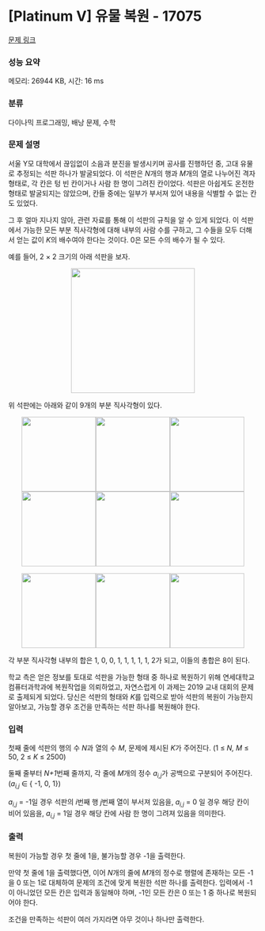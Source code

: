 # [Platinum V] 유물 복원 - 17075 

[문제 링크](https://www.acmicpc.net/problem/17075) 

### 성능 요약

메모리: 26944 KB, 시간: 16 ms

### 분류

다이나믹 프로그래밍, 배낭 문제, 수학

### 문제 설명

<p>서울 Y모 대학에서 끊임없이 소음과 분진을 발생시키며 공사를 진행하던 중, 고대 유물로 추정되는 석판 하나가 발굴되었다. 이 석판은 <em>N</em>개의 행과 <em>M</em>개의 열로 나누어진 격자 형태로, 각 칸은 텅 빈 칸이거나 사람 한 명이 그려진 칸이었다. 석판은 아쉽게도 온전한 형태로 발굴되지는 않았으며, 칸들 중에는 일부가 부서져 있어 내용을 식별할 수 없는 칸도 있었다.</p>

<p>그 후 얼마 지나지 않아, 관련 자료를 통해 이 석판의 규칙을 알 수 있게 되었다. 이 석판에서 가능한 모든 부분 직사각형에 대해 내부의 사람 수를 구하고, 그 수들을 모두 더해서 얻는 값이 <em>K</em>의 배수여야 한다는 것이다. 0은 모든 수의 배수가 될 수 있다.</p>

<p>예를 들어, 2 × 2 크기의 아래 석판을 보자.</p>

<p style="text-align: center;"><img alt="" src="https://upload.acmicpc.net/2b85c7f5-9374-401e-b165-c241384bb758/-/preview/" style="height: 252px; width: 250px;"></p>

<p>위 석판에는 아래와 같이 9개의 부분 직사각형이 있다.</p>

<p style="text-align: center;"><img alt="" src="https://upload.acmicpc.net/876880fe-94ac-4e3a-8247-5bd50a446957/-/preview/" style="height: 151px; width: 150px;"><img alt="" src="https://upload.acmicpc.net/ad277de5-15d1-41a4-b548-8ea5ab5d327d/-/preview/" style="height: 151px; width: 150px;"><img alt="" src="https://upload.acmicpc.net/824f9d3f-b6f4-4b6b-a0db-f4ed2e0787e4/-/preview/" style="height: 151px; width: 150px;"><img alt="" src="https://upload.acmicpc.net/7deb3b54-3ef6-4f9f-a98c-dbf007313cab/-/preview/" style="height: 151px; width: 150px;"><img alt="" src="https://upload.acmicpc.net/8154a029-55ed-47b7-855e-99fdf791b9ab/-/preview/" style="height: 151px; width: 150px;"><img alt="" src="https://upload.acmicpc.net/019957ae-3bd3-4494-a6c4-70fd6ebc6438/-/preview/" style="height: 151px; width: 150px;"></p>

<p style="text-align: center;"><img alt="" src="https://upload.acmicpc.net/8a9a7f71-61cc-4110-92b7-aeb79bbf7429/-/preview/" style="height: 151px; width: 150px;"><img alt="" src="https://upload.acmicpc.net/94cc0675-2390-49cf-9428-c5a622635a69/-/preview/" style="height: 151px; width: 150px;"><img alt="" src="https://upload.acmicpc.net/334dbb54-269a-4038-82fd-b5a586814632/-/preview/" style="height: 151px; width: 150px;"></p>

<p>각 부분 직사각형 내부의 합은 1, 0, 0, 1, 1, 1, 1, 1, 2가 되고, 이들의 총합은 8이 된다.</p>

<p>학교 측은 얻은 정보를 토대로 석판을 가능한 형태 중 하나로 복원하기 위해 연세대학교 컴퓨터과학과에 복원작업을 의뢰하었고, 자연스럽게 이 과제는 2019 교내 대회의 문제로 출제되게 되었다. 당신은 석판의 형태와 <em>K</em>를 입력으로 받아 석판의 복원이 가능한지 알아보고, 가능할 경우 조건을 만족하는 석판 하나를 복원해야 한다.</p>

### 입력 

 <p>첫째 줄에 석판의 행의 수 <em>N</em>과 열의 수 <em>M</em>, 문제에 제시된 <em>K</em>가 주어진다. (1 ≤ <em>N, M </em>≤ 50, 2 ≤ <em>K</em> ≤ 2500)</p>

<p>둘째 줄부터 <em>N+1</em>번째 줄까지, 각 줄에 <em>M</em>개의 정수 <em>a<sub>i,j</sub></em>가 공백으로 구분되어 주어진다. (<em>a<sub>i,j</sub></em> ∈ { -1, 0, 1})</p>

<p><em>a<sub>i,j</sub></em>  = -1일 경우 석판의 <em>i</em>번째 행 <em>j</em>번째 열이 부서져 있음을, <em>a<sub>i,j</sub></em>  = 0 일 경우 해당 칸이 비어 있음을, <em>a<sub>i,j</sub></em>  = 1일 경우 해당 칸에 사람 한 명이 그려져 있음을 의미한다.</p>

### 출력 

 <p>복원이 가능할 경우 첫 줄에 1을, 불가능할 경우 -1을 출력한다.</p>

<p>만약 첫 줄에 1을 출력했다면, 이어 <em>N</em>개의 줄에 <em>M</em>개의 정수로 행렬에 존재하는 모든 -1을 0 또는 1로 대체하여 문제의 조건에 맞게 복원한 석판 하나를 출력한다. 입력에서 -1이 아니었던 모든 칸은 입력과 동일해야 하며, -1인 모든 칸은 0 또는 1 중 하나로 복원되어야 한다.</p>

<p>조건을 만족하는 석판이 여러 가지라면 아무 것이나 하나만 출력한다.</p>

